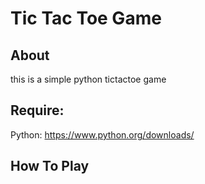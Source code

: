 # Tic Tac Toe Game

## About
this is a simple python tictactoe game

## Require:

Python: https://www.python.org/downloads/



## How To Play
